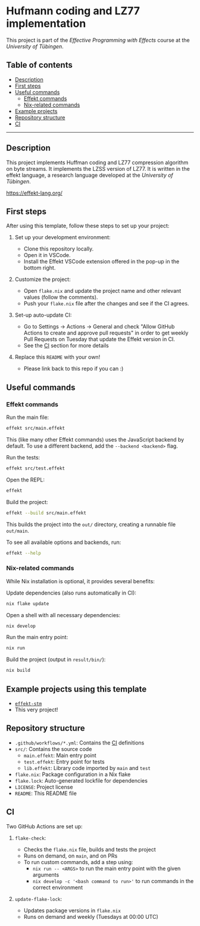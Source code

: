 # Hufmann coding and LZ77 implementation

This project is part of the *Effective Programming with Effects* course at the *University of Tübingen*.

## Table of contents

- [Description](#description)
- [First steps](#first-steps)
- [Useful commands](#useful-commands)
  - [Effekt commands](#effekt-commands)
  - [Nix-related commands](#nix-related-commands)
- [Example projects](#example-projects-using-this-template)
- [Repository structure](#repository-structure)
- [CI](#ci)

---

## Description
This project implements Huffman coding and LZ77 compression algorithm on byte streams. It implements the LZSS version of LZ77. It is written in the effekt language, a research language developed at the *University of Tübingen*.

https://effekt-lang.org/ 

## First steps

After using this template, follow these steps to set up your project:

1. Set up your development environment:
   - Clone this repository locally.
   - Open it in VSCode.
   - Install the Effekt VSCode extension offered in the pop-up in the bottom right.

2. Customize the project:
   - Open `flake.nix` and update the project name and other relevant values (follow the comments).
   - Push your `flake.nix` file after the changes and see if the CI agrees.

3. Set-up auto-update CI:
   - Go to Settings -> Actions -> General and check "Allow GitHub Actions to create and approve pull requests"
     in order to get weekly Pull Requests on Tuesday that update the Effekt version in CI.
   - See the [CI](#ci) section for more details

3. Replace this `README` with your own!
   - Please link back to this repo if you can :)

## Useful commands

### Effekt commands

Run the main file:
```sh
effekt src/main.effekt
```
This (like many other Effekt commands) uses the JavaScript backend by default.
To use a different backend, add the `--backend <backend>` flag.

Run the tests:
```sh
effekt src/test.effekt
```

Open the REPL:
```sh
effekt
```

Build the project:
```sh
effekt --build src/main.effekt
```
This builds the project into the `out/` directory, creating a runnable file `out/main`.

To see all available options and backends, run:
```sh
effekt --help
```

### Nix-related commands

While Nix installation is optional, it provides several benefits:

Update dependencies (also runs automatically in CI):
```sh
nix flake update
```

Open a shell with all necessary dependencies:
```sh
nix develop
```

Run the main entry point:
```sh
nix run
```

Build the project (output in `result/bin/`):
```sh
nix build
```

## Example projects using this template

- [`effekt-stm`](https://github.com/jiribenes/effekt-stm)
- This very project!

## Repository structure

- `.github/workflows/*.yml`: Contains the [CI](#ci) definitions
- `src/`: Contains the source code
  - `main.effekt`: Main entry point
  - `test.effekt`: Entry point for tests
  - `lib.effekt`: Library code imported by `main` and `test`
- `flake.nix`: Package configuration in a Nix flake
- `flake.lock`: Auto-generated lockfile for dependencies
- `LICENSE`: Project license
- `README`: This README file

## CI

Two GitHub Actions are set up:

1. `flake-check`:
   - Checks the `flake.nix` file, builds and tests the project
   - Runs on demand, on `main`, and on PRs
   - To run custom commands, add a step using:
     - `nix run -- <ARGS>` to run the main entry point with the given arguments
     - `nix develop -c '<bash command to run>'` to run commands in the correct environment

2. `update-flake-lock`:
   - Updates package versions in `flake.nix`
   - Runs on demand and weekly (Tuesdays at 00:00 UTC)
